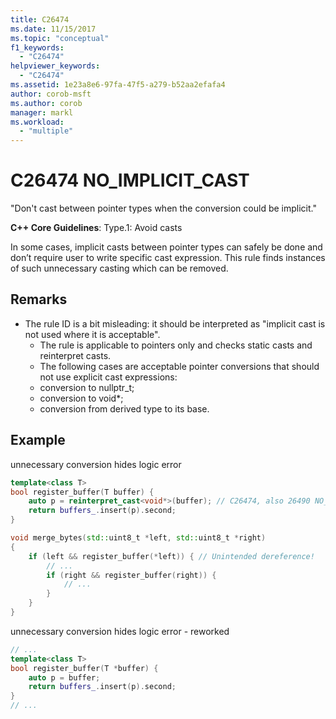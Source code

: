 ```yaml
---
title: C26474
ms.date: 11/15/2017
ms.topic: "conceptual"
f1_keywords:
  - "C26474"
helpviewer_keywords:
  - "C26474"
ms.assetid: 1e23a8e6-97fa-47f5-a279-b52aa2efafa4
author: corob-msft
ms.author: corob
manager: markl
ms.workload:
  - "multiple"
---
```


# C26474 NO_IMPLICIT_CAST

"Don't cast between pointer types when the conversion could be implicit."

**C++ Core Guidelines**:
Type.1: Avoid casts

In some cases, implicit casts between pointer types can safely be done and don’t require user to write specific cast expression. This rule finds instances of such unnecessary casting which can be removed.

## Remarks

- The rule ID is a bit misleading: it should be interpreted as "implicit cast is not used where it is acceptable".
  - The rule is applicable to pointers only and checks static casts and reinterpret casts.
  - The following cases are acceptable pointer conversions that should not use explicit cast expressions:
  - conversion to nullptr_t;
  - conversion to void*;
  - conversion from derived type to its base.

## Example

unnecessary conversion hides logic error

```cpp
template<class T>
bool register_buffer(T buffer) {
    auto p = reinterpret_cast<void*>(buffer); // C26474, also 26490 NO_REINTERPRET_CAST
    return buffers_.insert(p).second;
}

void merge_bytes(std::uint8_t *left, std::uint8_t *right)
{
    if (left && register_buffer(*left)) { // Unintended dereference!
        // ...
        if (right && register_buffer(right)) {
            // ...
        }
    }
}
```

unnecessary conversion hides logic error - reworked

```cpp
// ...
template<class T>
bool register_buffer(T *buffer) {
    auto p = buffer;
    return buffers_.insert(p).second;
}
// ...
```

